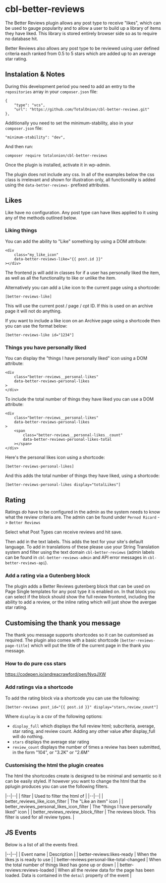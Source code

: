 # cbl-better-reviews

The Better Reviews plugin allows any post type to receive "likes", which can be used to gauge popularity and to allow a user to build up a library of items they have liked. This library is stored entirely browser side so as to require no database hit.

Better Reviews also allows any post type to be reviewed using user defined criteria each ranked from 0.5 to 5 stars which are added up to an average star rating.

## Instalation & Notes
During this development period you need to add an entry to the `repositories` array in your `composer.json` file:
```
{
    "type": "vcs",
    "url": "https://github.com/TotalOnion/cbl-better-reviews.git"
},
```

Additionally you need to set the minimum-stability, also in your `composer.json` file:
```
"minimum-stability": "dev",
```

And then run:
```
composer require totalonion/cbl-better-reviews
```

Once the plugin is installed, activate it in wp-admin.

The plugin does not include any css. In all of the examples below the css class is irrelevant and shown for illustration only, all functionality is added using the `data-better-reviews-` prefixed attributes.

## Likes
Like have no configuration. Any post type can have likes applied to it using any of the methods outlined below.
### Liking things
You can add the ability to "Like" something by using a DOM attribute:
```
<div
    class="my_like_icon"
    data-better-reviews-like="{{ post.id }}"
></div>
```
The frontend js will add in classes for if a user has personally liked the item, as well as all the functionality to like or unlike the item.

Alternatively you can add a Like icon to the current page using a shortcode:
```
[better-reviews-like]
```
This will use the current post / page / cpt ID. If this is used on an archive page it will not do anything.

If you want to include a like icon on an Archive page using a shortcode then you can use the format below:
```
[better-reviews-like id="1234"]
```

### Things you have personally liked
You can display the "things I have personally liked" icon using a DOM attribute:
```
<div
    class="better-reviews__personal-likes"
    data-better-reviews-personal-likes
>
</div>
```

To include the total number of things they have liked you can use a DOM attribute:
```
<div
    class="better-reviews__personal-likes"
    data-better-reviews-personal-likes
>
	<span
        class="better-reviews__personal-likes__count"
        data-better-reviews-personal-likes-total
    ></span>
</div>
```

Here's the personal likes icon using a shortcode:
```
[better-reviews-personal-likes]
```

And this adds the total number of things they have liked, using a shortcode:
```
[better-reviews-personal-likes display="totalLikes"]
```

## Rating

Ratings _do_ have to be configured in the admin as the system needs to know what the review criteria are. The admin can be found under `Pernod Ricard` -> `Better Reviews`

Select what Post Types can receive reviews and hit save.

Then add in the text labels. This adds the text for your site's default language. To add in translations of these please use your String Translation system and filter using the text domain `cbl-better-reviews` (admin labels can be found in `cbl-better-reviews-admin` and API error messages in `cbl-better-reviews-api`).

### Add a rating via a Gutenberg block
The plugin adds a Better Reviews gutenberg block that can be used on Page Single templates for any post type it is enabled on. In that block you can select if the block should show the full review frontend, including the ability to add a review, or the inline rating which will just show the avergae star rating.

## Customising the thank you message
The thank you message supports shortcodes so it can be customised as required. The plugin also comes with a basic shortcode `[better-reviews-page-title]` which will put the title of the current page in the thank you message.

### How to do pure css stars
https://codepen.io/andreacrawford/pen/NvqJXW

### Add ratings via a shortcode
To add the rating block via a shortcode you can use the following:
```
[better-reviews post_id="{{ post.id }}" display="stars,review_count"]
```
Where `display` is a csv of the following options:
 - `display_full` which displays the full review html; subcriteria, average, star rating, and review count. Adding any other value after display_full will do nothing.
 - `stars` displays the average star rating
 - `review_count` displays the number of times a review has been submitted, in the form "104", or "3.2K" or "2.6M"

### Customising the html the plugin creates
The html the shortcodes create is designed to be minimal and semantic so it can be easily styled. If however you want to change the html that the pplugin produces you can use the following filters.

|--|--|
| filter | Used to filter the html of |
|--|--|
| better_reviews_like_icon_filter | The "Like an item" icon |
| better_reviews_personal_likes_icon_filter | The "things I have personally liked" icon |
| better_reviews_review_block_filter | The reviews block. This filter is used for all review types. |

## JS Events
Below is a list of all the events fired.

|--|--|
| Event name | Description |
| better-reviews:likes-ready | When the likes js is ready to use |
| better-reviews:personal-like-total-changed | When the total number of things liked has gone up or down |
| better-reviews:reviews-loaded | When all the review data for the page has been loaded. Data is contained in the `detail` property of the event |


